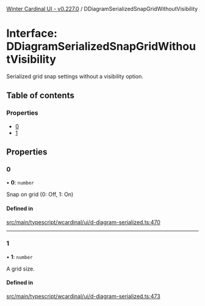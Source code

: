 [Winter Cardinal UI - v0.227.0](../index.md) / DDiagramSerializedSnapGridWithoutVisibility

# Interface: DDiagramSerializedSnapGridWithoutVisibility

Serialized grid snap settings without a visibility option.

## Table of contents

### Properties

- [0](DDiagramSerializedSnapGridWithoutVisibility.md#0)
- [1](DDiagramSerializedSnapGridWithoutVisibility.md#1)

## Properties

### 0

• **0**: `number`

Snap on grid (0: Off, 1: On)

#### Defined in

[src/main/typescript/wcardinal/ui/d-diagram-serialized.ts:470](https://github.com/winter-cardinal/winter-cardinal-ui/blob/v0.227.0/src/main/typescript/wcardinal/ui/d-diagram-serialized.ts#L470)

___

### 1

• **1**: `number`

A grid size.

#### Defined in

[src/main/typescript/wcardinal/ui/d-diagram-serialized.ts:473](https://github.com/winter-cardinal/winter-cardinal-ui/blob/v0.227.0/src/main/typescript/wcardinal/ui/d-diagram-serialized.ts#L473)
